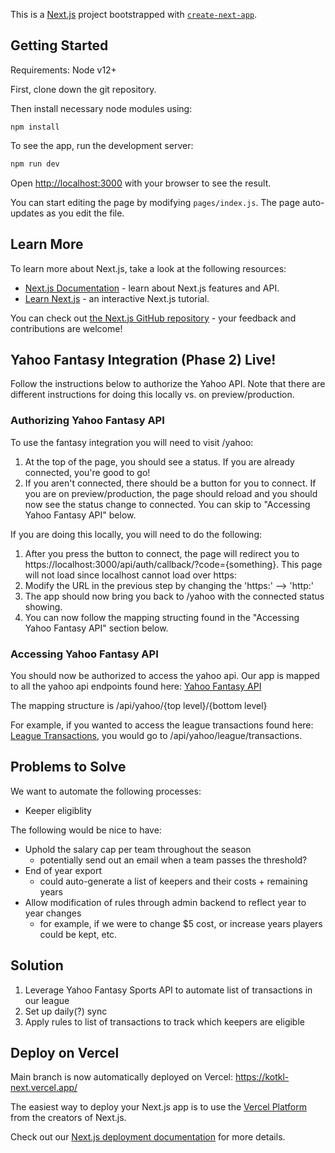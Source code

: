 This is a [Next.js](https://nextjs.org/) project bootstrapped with [`create-next-app`](https://github.com/vercel/next.js/tree/canary/packages/create-next-app).

## Getting Started

Requirements:
Node v12+

First, clone down the git repository.

Then install necessary node modules using:

`npm install`

To see the app, run the development server:

```bash
npm run dev
```

Open [http://localhost:3000](http://localhost:3000) with your browser to see the result.

You can start editing the page by modifying `pages/index.js`. The page auto-updates as you edit the file.

## Learn More

To learn more about Next.js, take a look at the following resources:

- [Next.js Documentation](https://nextjs.org/docs) - learn about Next.js features and API.
- [Learn Next.js](https://nextjs.org/learn) - an interactive Next.js tutorial.

You can check out [the Next.js GitHub repository](https://github.com/vercel/next.js/) - your feedback and contributions are welcome!

## Yahoo Fantasy Integration (Phase 2) Live!

Follow the instructions below to authorize the Yahoo API. Note that there are different instructions for doing this locally vs. on preview/production.

### Authorizing Yahoo Fantasy API

To use the fantasy integration you will need to visit /yahoo:

1. At the top of the page, you should see a status. If you are already connected, you're good to go!
2. If you aren't connected, there should be a button for you to connect. If you are on preview/production, the page should reload and you should now see the status change to connected. You can skip to "Accessing Yahoo Fantasy API" below.

If you are doing this locally, you will need to do the following:

1. After you press the button to connect, the page will redirect you to https://localhost:3000/api/auth/callback/?code={something}. This page will not load since localhost cannot load over https:
2. Modify the URL in the previous step by changing the 'https:' --> 'http:'
3. The app should now bring you back to /yahoo with the connected status showing.
4. You can now follow the mapping structing found in the "Accessing Yahoo Fantasy API" section below.

### Accessing Yahoo Fantasy API

You should now be authorized to access the yahoo api. Our app is mapped to all the yahoo api endpoints found here: [Yahoo Fantasy API](https://yfantasysandbox.herokuapp.com/)

The mapping structure is /api/yahoo/{top level}/{bottom level}

For example, if you wanted to access the league transactions found here: [League Transactions](https://yfantasysandbox.herokuapp.com/resource/league/transactions), you would go to /api/yahoo/league/transactions.

## Problems to Solve

We want to automate the following processes:

- Keeper eligiblity

The following would be nice to have:

- Uphold the salary cap per team throughout the season
  - potentially send out an email when a team passes the threshold?
- End of year export
  - could auto-generate a list of keepers and their costs + remaining years
- Allow modification of rules through admin backend to reflect year to year changes
  - for example, if we were to change $5 cost, or increase years players could be kept, etc.

## Solution

1. Leverage Yahoo Fantasy Sports API to automate list of transactions in our league
2. Set up daily(?) sync
3. Apply rules to list of transactions to track which keepers are eligible

## Deploy on Vercel

Main branch is now automatically deployed on Vercel: https://kotkl-next.vercel.app/

The easiest way to deploy your Next.js app is to use the [Vercel Platform](https://vercel.com/import?utm_medium=default-template&filter=next.js&utm_source=create-next-app&utm_campaign=create-next-app-readme) from the creators of Next.js.

Check out our [Next.js deployment documentation](https://nextjs.org/docs/deployment) for more details.
